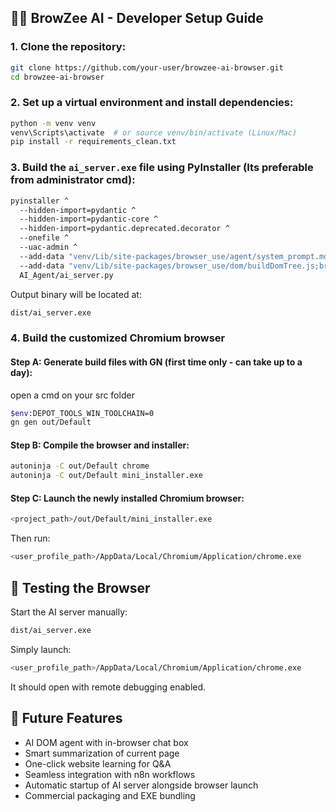 
## 🧑‍💻 BrowZee AI - Developer Setup Guide

### 1. Clone the repository:

```bash
git clone https://github.com/your-user/browzee-ai-browser.git
cd browzee-ai-browser
```

### 2. Set up a virtual environment and install dependencies:

```bash
python -m venv venv
venv\Scripts\activate  # or source venv/bin/activate (Linux/Mac)
pip install -r requirements_clean.txt
```

### 3. Build the `ai_server.exe` file using PyInstaller (Its preferable from administrator cmd):

```bash
pyinstaller ^
  --hidden-import=pydantic ^
  --hidden-import=pydantic-core ^
  --hidden-import=pydantic.deprecated.decorator ^
  --onefile ^
  --uac-admin ^
  --add-data "venv/Lib/site-packages/browser_use/agent/system_prompt.md;browser_use/agent" ^
  --add-data "venv/Lib/site-packages/browser_use/dom/buildDomTree.js;browser_use/dom" ^
  AI_Agent/ai_server.py
```

Output binary will be located at:

```bash
dist/ai_server.exe
```

### 4. Build the customized Chromium browser

#### Step A: Generate build files with GN (first time only - can take up to a day):
open a cmd on your src folder
```bash
$env:DEPOT_TOOLS_WIN_TOOLCHAIN=0
gn gen out/Default
```

#### Step B: Compile the browser and installer:

```bash
autoninja -C out/Default chrome
autoninja -C out/Default mini_installer.exe
```

#### Step C: Launch the newly installed Chromium browser:

```bash
<project_path>/out/Default/mini_installer.exe
```

Then run:

```bash
<user_profile_path>/AppData/Local/Chromium/Application/chrome.exe
```

## 🧪 Testing the Browser

Start the AI server manually:

```bash
dist/ai_server.exe
```
Simply launch:

```bash
<user_profile_path>/AppData/Local/Chromium/Application/chrome.exe
```

It should open with remote debugging enabled.

## 🧩 Future Features

- AI DOM agent with in-browser chat box
- Smart summarization of current page
- One-click website learning for Q&A
- Seamless integration with n8n workflows
- Automatic startup of AI server alongside browser launch
- Commercial packaging and EXE bundling
